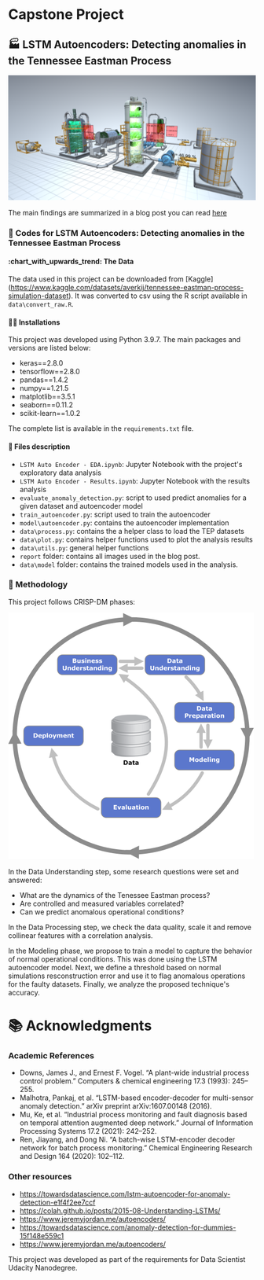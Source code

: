 # Capstone Project
## :factory: LSTM Autoencoders: Detecting anomalies in the Tennessee Eastman Process

![TEP process](report/tpe-3d.png)


The main findings are summarized in a blog post you can read [here](https://medium.com/@victorspruela/lstm-autoencoders-detecting-anomalies-in-the-tennessee-eastman-process-6170b70a1d81)

### :muscle: Codes for LSTM Autoencoders: Detecting anomalies in the Tennessee Eastman Process

#### :**chart_with_upwards_trend**: The Data

The data used in this project can be downloaded from [Kaggle] (https://www.kaggle.com/datasets/averkij/tennessee-eastman-process-simulation-dataset). It was converted to csv using the R script available in `data\convert_raw.R`.


#### :man_technologist: Installations

This project was developed using Python 3.9.7. The main packages and versions are listed below:

* keras==2.8.0
* tensorflow==2.8.0
* pandas==1.4.2
* numpy==1.21.5
* matplotlib==3.5.1
* seaborn==0.11.2
* scikit-learn==1.0.2

The complete list is available in the `requirements.txt` file. 


#### :memo: Files description

* `LSTM Auto Encoder - EDA.ipynb`: Jupyter Notebook with the project's exploratory data analysis
* `LSTM Auto Encoder - Results.ipynb`: Jupyter Notebook with the results analysis
* `evaluate_anomaly_detection.py`: script to used predict anomalies for a given dataset and autoencoder model
* `train_autoencoder.py`: script used to train the autoencoder
* `model\autoencoder.py`: contains the autoencoder implementation
* `data\process.py`: contains the a helper class to load the TEP datasets
* `data\plot.py`: contains helper functions used to plot the analysis results
* `data\utils.py`: general helper functions
* `report` folder: contains all images used in the blog post.
* `data\model` folder: contains the trained models used in the analysis.


### :mag_right: Methodology
This project follows CRISP-DM phases:

![CRISP-DM](report/crisp_dm.png)

In the Data Understanding step, some research questions were set and answered:


* What are the dynamics of the Tenessee Eastman process?
* Are controlled and measured variables correlated?
* Can we predict anomalous operational conditions?

In the Data Processing step, we check the data quality, scale it and remove collinear features with a correlation analysis. 

In the Modeling phase, we propose to train a model to capture the behavior of normal operational conditions. This was done using the LSTM autoencoder model. Next, we define a threshold based on normal simulations resconstruction error and use it to flag anomalous operations for the faulty datasets. Finally, we analyze the proposed technique's accuracy.

# :books: Acknowledgments

### Academic References
* Downs, James J., and Ernest F. Vogel. “A plant-wide industrial process control problem.” Computers & chemical engineering 17.3 (1993): 245–255.
* Malhotra, Pankaj, et al. “LSTM-based encoder-decoder for multi-sensor anomaly detection.” arXiv preprint arXiv:1607.00148 (2016).
* Mu, Ke, et al. “Industrial process monitoring and fault diagnosis based on temporal attention augmented deep network.” Journal of Information Processing Systems 17.2 (2021): 242–252.
* Ren, Jiayang, and Dong Ni. “A batch-wise LSTM-encoder decoder network for batch process monitoring.” Chemical Engineering Research and Design 164 (2020): 102–112.

### Other resources
* https://towardsdatascience.com/lstm-autoencoder-for-anomaly-detection-e1f4f2ee7ccf
* https://colah.github.io/posts/2015-08-Understanding-LSTMs/
* https://www.jeremyjordan.me/autoencoders/
* https://towardsdatascience.com/anomaly-detection-for-dummies-15f148e559c1
* https://www.jeremyjordan.me/autoencoders/


This project was developed as part of the requirements for Data Scientist Udacity Nanodegree.